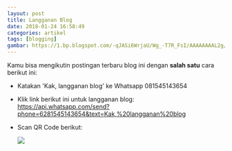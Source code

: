 ```yaml
---
layout: post
title: Langganan Blog
date: 2018-01-24 16:58:49
categories: artikel
tags: [blogging]
gambar: https://1.bp.blogspot.com/-qJASi6WrjaU/Wg_-T7R_FsI/AAAAAAAAL2g/UyF_J8yYQykViL_azUdT9ukEs4mChy9nQCLcBGAs/s1600/kurapika-kuruta.png
---
```


Kamu bisa mengikutin postingan terbaru blog ini dengan __salah satu__ cara berikut ini:

- Katakan 'Kak, langganan blog' ke Whatsapp 081545143654

- Klik link berikut ini untuk langganan blog: <https://api.whatsapp.com/send?phone=6281545143654&text=Kak,%20langganan%20blog>

- Scan QR Code berikut:

	![](https://s25.postimg.org/w4q92g2hr/blog_zen.png)